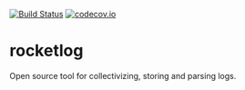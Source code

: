 [![Build Status](https://travis-ci.org/hamstak/rocketlog.svg?branch=master)](https://travis-ci.org/hamstak/rocketlog)
[![codecov.io](https://codecov.io/github/hamstak/rocketlog/coverage.svg?branch=master)](https://codecov.io/github/hamstak/rocketlog)

# rocketlog
Open source tool for collectivizing, storing and parsing logs.
